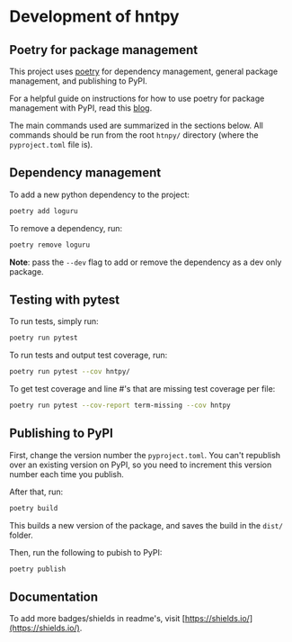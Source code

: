 # Development of hntpy

## Poetry for package management

This project uses [poetry](https://python-poetry.org/) for dependency management, general package management, and publishing to PyPI.

For a helpful guide on instructions for how to use poetry for package management with PyPI, read this [blog](https://johnfraney.ca/blog/create-publish-python-package-poetry/).

The main commands used are summarized in the sections below. All commands should be run from the root `htnpy/` directory (where the `pyproject.toml` file is).

## Dependency management

To add a new python dependency to the project:

```bash
poetry add loguru
```

To remove a dependency, run:

```bash
poetry remove loguru
```

**Note**: pass the `--dev` flag to add or remove the dependency as a dev only package.

## Testing with pytest

To run tests, simply run:

```bash
poetry run pytest
```

To run tests and output test coverage, run:

```bash
poetry run pytest --cov hntpy/
```

To get test coverage and line #'s that are missing test coverage per file:

```bash
poetry run pytest --cov-report term-missing --cov hntpy
```

## Publishing to PyPI

First, change the version number the `pyproject.toml`. You can't republish over an existing version on PyPI, so you need to increment this version number each time you publish.

After that, run:

```bash
poetry build
```

This builds a new version of the package, and saves the build in the `dist/` folder.

Then, run the following to pubish to PyPI:

```bash
poetry publish
```

## Documentation

To add more badges/shields in readme's, visit [https://shields.io/](https://shields.io/).

